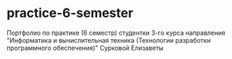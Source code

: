 # practice-6-semester
Портфолио по практике (6 семестр) студентки 3-го курса направления "Информатика и вычислительная техника (Технологии разработки программного обеспечения)" Сурковой Елизаветы

